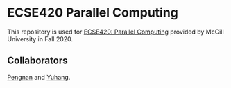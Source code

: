 # ECSE420 Parallel Computing  
This repository is used for [ECSE420: Parallel Computing](https://www.mcgill.ca/study/2020-2021/courses/ecse-420) provided by McGill University in Fall 2020.  

## Collaborators  
[Pengnan](https://github.com/Catosine) and [Yuhang](https://github.com/yuhang-z).  
